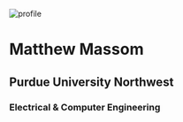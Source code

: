 ![profile](https://github.com/mmassom96/mmassom96.github.io/assets/profile.png)
# Matthew Massom
## Purdue University Northwest
### Electrical & Computer Engineering

